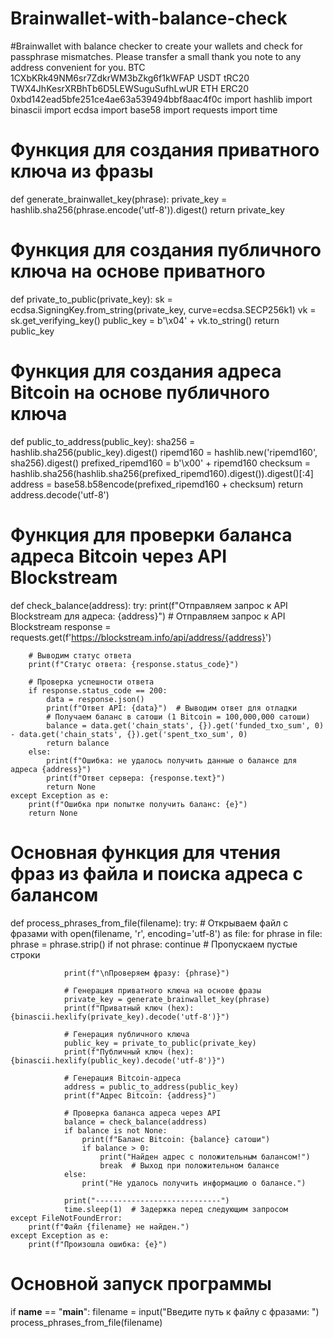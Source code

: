 # Brainwallet-with-balance-check
#Brainwallet with balance checker to create your wallets and check for passphrase mismatches.  Please transfer a small thank you note to any address convenient for you.   BTC 1CXbKRk49NM6sr7ZdkrWM3bZkg6f1kWFAP  USDT tRC20 TWX4JhKesrXRBhTb6D5LEWSuguSufhLwUR   ETH ERC20 0xbd142ead5bfe251ce4ae63a539494bbf8aac4f0c
import hashlib
import binascii
import ecdsa
import base58
import requests
import time

# Функция для создания приватного ключа из фразы
def generate_brainwallet_key(phrase):
    private_key = hashlib.sha256(phrase.encode('utf-8')).digest()
    return private_key

# Функция для создания публичного ключа на основе приватного
def private_to_public(private_key):
    sk = ecdsa.SigningKey.from_string(private_key, curve=ecdsa.SECP256k1)
    vk = sk.get_verifying_key()
    public_key = b'\x04' + vk.to_string()
    return public_key

# Функция для создания адреса Bitcoin на основе публичного ключа
def public_to_address(public_key):
    sha256 = hashlib.sha256(public_key).digest()
    ripemd160 = hashlib.new('ripemd160', sha256).digest()
    prefixed_ripemd160 = b'\x00' + ripemd160
    checksum = hashlib.sha256(hashlib.sha256(prefixed_ripemd160).digest()).digest()[:4]
    address = base58.b58encode(prefixed_ripemd160 + checksum)
    return address.decode('utf-8')

# Функция для проверки баланса адреса Bitcoin через API Blockstream
def check_balance(address):
    try:
        print(f"Отправляем запрос к API Blockstream для адреса: {address}")
        # Отправляем запрос к API Blockstream
        response = requests.get(f'https://blockstream.info/api/address/{address}')
        
        # Выводим статус ответа
        print(f"Статус ответа: {response.status_code}")

        # Проверка успешности ответа
        if response.status_code == 200:
            data = response.json()
            print(f"Ответ API: {data}")  # Выводим ответ для отладки
            # Получаем баланс в сатоши (1 Bitcoin = 100,000,000 сатоши)
            balance = data.get('chain_stats', {}).get('funded_txo_sum', 0) - data.get('chain_stats', {}).get('spent_txo_sum', 0)
            return balance
        else:
            print(f"Ошибка: не удалось получить данные о балансе для адреса {address}")
            print(f"Ответ сервера: {response.text}")
            return None
    except Exception as e:
        print(f"Ошибка при попытке получить баланс: {e}")
        return None

# Основная функция для чтения фраз из файла и поиска адреса с балансом
def process_phrases_from_file(filename):
    try:
        # Открываем файл с фразами
        with open(filename, 'r', encoding='utf-8') as file:
            for phrase in file:
                phrase = phrase.strip()
                if not phrase:
                    continue  # Пропускаем пустые строки

                print(f"\nПроверяем фразу: {phrase}")

                # Генерация приватного ключа на основе фразы
                private_key = generate_brainwallet_key(phrase)
                print(f"Приватный ключ (hex): {binascii.hexlify(private_key).decode('utf-8')}")

                # Генерация публичного ключа
                public_key = private_to_public(private_key)
                print(f"Публичный ключ (hex): {binascii.hexlify(public_key).decode('utf-8')}")

                # Генерация Bitcoin-адреса
                address = public_to_address(public_key)
                print(f"Адрес Bitcoin: {address}")

                # Проверка баланса адреса через API
                balance = check_balance(address)
                if balance is not None:
                    print(f"Баланс Bitcoin: {balance} сатоши")
                    if balance > 0:
                        print("Найден адрес с положительным балансом!")
                        break  # Выход при положительном балансе
                else:
                    print("Не удалось получить информацию о балансе.")

                print("----------------------------")
                time.sleep(1)  # Задержка перед следующим запросом
    except FileNotFoundError:
        print(f"Файл {filename} не найден.")
    except Exception as e:
        print(f"Произошла ошибка: {e}")

# Основной запуск программы
if __name__ == "__main__":
    filename = input("Введите путь к файлу с фразами: ")
    process_phrases_from_file(filename)
